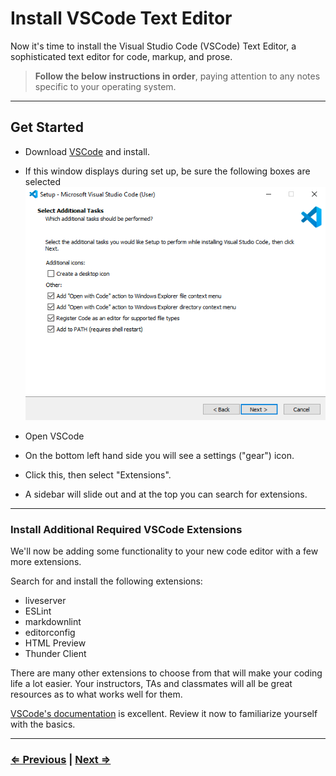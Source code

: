 # Install VSCode Text Editor

Now it's time to install the Visual Studio Code (VSCode) Text Editor, a sophisticated text editor for code, markup, and prose.

> **Follow the below instructions in order**, paying attention to any notes specific to your operating system.

---

## Get Started

- Download [VSCode](https://code.visualstudio.com/download) and install.
- If this window displays during set up, be sure the following boxes are selected
  ![VSCode](../vscode.png)

- Open VSCode
- On the bottom left hand side you will see a settings ("gear") icon.
- Click this, then select "Extensions".
- A sidebar will slide out and at the top you can search for extensions.

---

### Install Additional Required VSCode Extensions

We'll now be adding some functionality to your new code editor with a few more extensions.

Search for and install the following extensions:

- liveserver
- ESLint
- markdownlint
- editorconfig
- HTML Preview
- Thunder Client

There are many other extensions to choose from that will make your coding life a lot easier. Your instructors, TAs and classmates will all be great resources as to what works well for them.

[VSCode's documentation](https://code.visualstudio.com/docs) is excellent. Review it now to familiarize yourself with the basics.

---

### [⇐ Previous](./2-gh.md) | [Next ⇒](./4-node.md)
